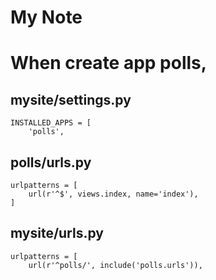 My Note
=======

# When create app polls,

## mysite/settings.py
```
INSTALLED_APPS = [
    'polls',
```
## polls/urls.py
```
urlpatterns = [
    url(r'^$', views.index, name='index'),
]
```
## mysite/urls.py
```
urlpatterns = [
    url(r'^polls/', include('polls.urls')),
```    


